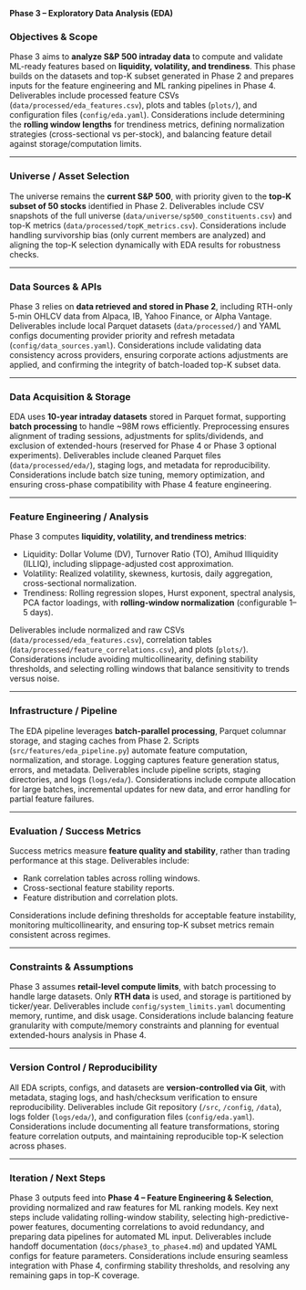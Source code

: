 **Phase 3 – Exploratory Data Analysis (EDA)**

### **Objectives & Scope**

Phase 3 aims to **analyze S&P 500 intraday data** to compute and validate ML-ready features based on **liquidity, volatility, and trendiness**. This phase builds on the datasets and top-K subset generated in Phase 2 and prepares inputs for the feature engineering and ML ranking pipelines in Phase 4. Deliverables include processed feature CSVs (`data/processed/eda_features.csv`), plots and tables (`plots/`), and configuration files (`config/eda.yaml`). Considerations include determining the **rolling window lengths** for trendiness metrics, defining normalization strategies (cross-sectional vs per-stock), and balancing feature detail against storage/computation limits.

---

### **Universe / Asset Selection**

The universe remains the **current S&P 500**, with priority given to the **top-K subset of 50 stocks** identified in Phase 2. Deliverables include CSV snapshots of the full universe (`data/universe/sp500_constituents.csv`) and top-K metrics (`data/processed/topK_metrics.csv`). Considerations include handling survivorship bias (only current members are analyzed) and aligning the top-K selection dynamically with EDA results for robustness checks.

---

### **Data Sources & APIs**

Phase 3 relies on **data retrieved and stored in Phase 2**, including RTH-only 5-min OHLCV data from Alpaca, IB, Yahoo Finance, or Alpha Vantage. Deliverables include local Parquet datasets (`data/processed/`) and YAML configs documenting provider priority and refresh metadata (`config/data_sources.yaml`). Considerations include validating data consistency across providers, ensuring corporate actions adjustments are applied, and confirming the integrity of batch-loaded top-K subset data.

---

### **Data Acquisition & Storage**

EDA uses **10-year intraday datasets** stored in Parquet format, supporting **batch processing** to handle ~98M rows efficiently. Preprocessing ensures alignment of trading sessions, adjustments for splits/dividends, and exclusion of extended-hours (reserved for Phase 4 or Phase 3 optional experiments). Deliverables include cleaned Parquet files (`data/processed/eda/`), staging logs, and metadata for reproducibility. Considerations include batch size tuning, memory optimization, and ensuring cross-phase compatibility with Phase 4 feature engineering.

---

### **Feature Engineering / Analysis**

Phase 3 computes **liquidity, volatility, and trendiness metrics**:

* Liquidity: Dollar Volume (DV), Turnover Ratio (TO), Amihud Illiquidity (ILLIQ), including slippage-adjusted cost approximation.
* Volatility: Realized volatility, skewness, kurtosis, daily aggregation, cross-sectional normalization.
* Trendiness: Rolling regression slopes, Hurst exponent, spectral analysis, PCA factor loadings, with **rolling-window normalization** (configurable 1–5 days).

Deliverables include normalized and raw CSVs (`data/processed/eda_features.csv`), correlation tables (`data/processed/feature_correlations.csv`), and plots (`plots/`). Considerations include avoiding multicollinearity, defining stability thresholds, and selecting rolling windows that balance sensitivity to trends versus noise.

---

### **Infrastructure / Pipeline**

The EDA pipeline leverages **batch-parallel processing**, Parquet columnar storage, and staging caches from Phase 2. Scripts (`src/features/eda_pipeline.py`) automate feature computation, normalization, and storage. Logging captures feature generation status, errors, and metadata. Deliverables include pipeline scripts, staging directories, and logs (`logs/eda/`). Considerations include compute allocation for large batches, incremental updates for new data, and error handling for partial feature failures.

---

### **Evaluation / Success Metrics**

Success metrics measure **feature quality and stability**, rather than trading performance at this stage. Deliverables include:

* Rank correlation tables across rolling windows.
* Cross-sectional feature stability reports.
* Feature distribution and correlation plots.

Considerations include defining thresholds for acceptable feature instability, monitoring multicollinearity, and ensuring top-K subset metrics remain consistent across regimes.

---

### **Constraints & Assumptions**

Phase 3 assumes **retail-level compute limits**, with batch processing to handle large datasets. Only **RTH data** is used, and storage is partitioned by ticker/year. Deliverables include `config/system_limits.yaml` documenting memory, runtime, and disk usage. Considerations include balancing feature granularity with compute/memory constraints and planning for eventual extended-hours analysis in Phase 4.

---

### **Version Control / Reproducibility**

All EDA scripts, configs, and datasets are **version-controlled via Git**, with metadata, staging logs, and hash/checksum verification to ensure reproducibility. Deliverables include Git repository (`/src`, `/config`, `/data`), logs folder (`logs/eda/`), and configuration files (`config/eda.yaml`). Considerations include documenting all feature transformations, storing feature correlation outputs, and maintaining reproducible top-K selection across phases.

---

### **Iteration / Next Steps**

Phase 3 outputs feed into **Phase 4 – Feature Engineering & Selection**, providing normalized and raw features for ML ranking models. Key next steps include validating rolling-window stability, selecting high-predictive-power features, documenting correlations to avoid redundancy, and preparing data pipelines for automated ML input. Deliverables include handoff documentation (`docs/phase3_to_phase4.md`) and updated YAML configs for feature parameters. Considerations include ensuring seamless integration with Phase 4, confirming stability thresholds, and resolving any remaining gaps in top-K coverage.

